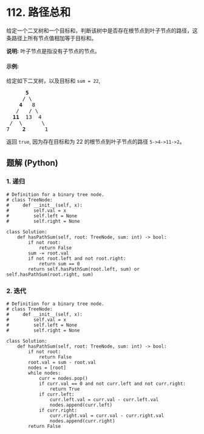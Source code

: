 # 112. 路径总和
给定一个二叉树和一个目标和，判断该树中是否存在根节点到叶子节点的路径，这条路径上所有节点值相加等于目标和。

**说明:** 叶子节点是指没有子节点的节点。

#### 示例:
给定如下二叉树，以及目标和 ```sum = 22```,
<pre>
      <strong>5</strong>
     / \
    <strong>4</strong>   8
   /   / \
  <strong>11</strong>  13  4
 /  \      \
7    <strong>2</strong>      1
</pre>
返回 ```true```, 因为存在目标和为 22 的根节点到叶子节点的路径 ```5->4->11->2```。

## 题解 (Python)

### 1. 递归
```Python3
# Definition for a binary tree node.
# class TreeNode:
#     def __init__(self, x):
#         self.val = x
#         self.left = None
#         self.right = None

class Solution:
    def hasPathSum(self, root: TreeNode, sum: int) -> bool:
        if not root:
            return False
        sum -= root.val
        if not root.left and not root.right:
            return sum == 0
        return self.hasPathSum(root.left, sum) or self.hasPathSum(root.right, sum)
```

### 2. 迭代
```Python3
# Definition for a binary tree node.
# class TreeNode:
#     def __init__(self, x):
#         self.val = x
#         self.left = None
#         self.right = None

class Solution:
    def hasPathSum(self, root: TreeNode, sum: int) -> bool:
        if not root:
            return False
        root.val = sum - root.val
        nodes = [root]
        while nodes:
            curr = nodes.pop()
            if curr.val == 0 and not curr.left and not curr.right:
                return True
            if curr.left:
                curr.left.val = curr.val - curr.left.val
                nodes.append(curr.left)
            if curr.right:
                curr.right.val = curr.val - curr.right.val
                nodes.append(curr.right)
        return False
```
